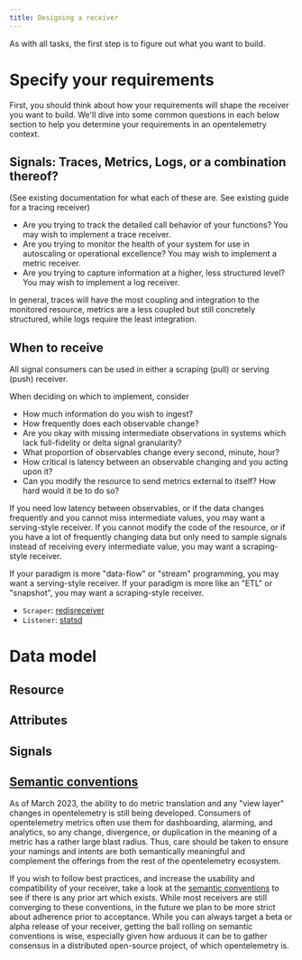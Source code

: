 ```yaml
---
title: Designing a receiver
---
```


As with all tasks, the first step is to figure out what you want to build.

# Specify your requirements

First, you should think about how your requirements will shape the receiver you
want to build.  We'll dive into some common questions in each below section to help you determine
your requirements in an opentelemetry context.


## Signals: Traces, Metrics, Logs, or a combination thereof?

(See existing documentation for what each of these are. See existing guide for a tracing receiver)

- Are you trying to track the detailed call behavior of your functions?  You may wish to implement a trace receiver.
- Are you trying to monitor the health of your system for use in autoscaling or operational excellence?  You may wish to implement a metric receiver.
- Are you trying to capture information at a higher, less structured level? You may wish to implement a log receiver.

In general, traces will have the most coupling and integration to the monitored resource, metrics are a less coupled but still concretely structured, while logs require the least integration.

## When to receive
All signal consumers can be used in either a scraping (pull) or serving (push) receiver. 

When deciding on which to implement, consider

- How much information do you wish to ingest?
- How frequently does each observable change?
- Are you okay with missing intermediate observations in systems which lack full-fidelity or delta signal granularity?
- What proportion of observables change every second, minute, hour? 
- How critical is latency between an observable changing and you acting upon it?
- Can you modify the resource to send metrics external to itself?  How hard would it be to do so?

If you need low latency between observables, or if the data changes frequently and you cannot miss intermediate values, you may want a serving-style receiver.
If you cannot modify the code of the resource, or if you have a lot of frequently changing data but only need to sample signals instead of receiving every intermediate value, you may want a scraping-style receiver.

If your paradigm is more "data-flow" or "stream" programming, you may want a serving-style receiver.
If your paradigm is more like an "ETL" or "snapshot", you may want a scraping-style receiver.

- `Scraper`: [redisreceiver](https://github.com/open-telemetry/opentelemetry-collector-contrib/tree/main/receiver/redisreceiver)
- `Listener`: [statsd](https://github.com/open-telemetry/opentelemetry-collector-contrib/tree/main/receiver/statsdreceiver)


# Data model
## Resource

## Attributes

## Signals
## [Semantic conventions](https://github.com/open-telemetry/semantic-conventions)

As of March 2023, the ability to do metric translation and any "view layer"
changes in opentelemetry is still being developed. Consumers of opentelemetry
metrics often use them for dashboarding, alarming, and analytics, so any change,
divergence, or duplication in the meaning of a metric has a rather large blast
radius. Thus, care should be taken to ensure your namings and intents are both
semantically meaningful and complement the offerings from the rest of the
opentelemetry ecosystem.

If you wish to follow best practices, and increase the usability and compatibility
of your receiver, take a look at the [semantic conventions](https://github.com/open-telemetry/semantic-conventions)
to see if there is any prior art which exists. While most receivers are still
converging to these conventions, in the future we plan to be more strict about
adherence prior to acceptance. While you can always target a beta or alpha
release of your receiver, getting the ball rolling on semantic conventions is
wise, especially given how arduous it can be to gather consensus in a
distributed open-source project, of which opentelemetry is.

